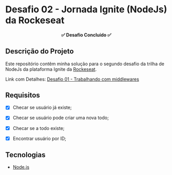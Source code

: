 # Desafio 02 - Jornada Ignite (NodeJs) da Rockeseat

<h4 align="center"> 
	✅  Desafio Concluído  ✅
</h4>

## Descrição do Projeto
Este repositório contêm minha solução para o segundo desafio da trilha de NodeJs da plataforma Ignite da [Rockeseat](https://www.rocketseat.com.br/).

Link com Detalhes: [Desafio 01 - Trabalhando com middlewares](https://www.notion.so/Desafio-02-Trabalhando-com-middlewares-4f89bf538c2e4ee291382b92bdc36790)


## Requisitos
- [x] Checar se usuário já existe;
- [x] Checar se usuário pode criar uma nova todo;
- [x] Checar se a todo existe;
- [x] Encontrar usuário por ID;


## Tecnologias
- [Node.js](https://nodejs.org/)